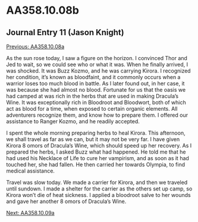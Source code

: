 # AA358.10.08b
## Journal Entry 11 (Jason Knight)
[Previous: AA358.10.08a](Old%20Stories/Jason's%20Journal/AA358.10.08a.md)

As the sun rose today, I saw a figure on the horizon. I convinced Thor and Jed to wait, so we could see who or what it was. When he finally arrived, I was shocked. It was Buzz Kozmo, and he was carrying Kirora. I recognized her condition, it’s known as bloodfaint, and it commonly occurs when a warrior loses too much blood in battle. As I later found out, in her case, it was because she had almost no blood. Fortunate for us that the oasis we had camped at was rich in the herbs that are used in making Dracula’s Wine. It was exceptionally rich in Bloodroot and Bloodwort, both of which act as blood for a time, when exposed to certain organic elements. All adventurers recognize them, and know how to prepare them. I offered our assistance to Ranger Kozmo, and he readily accepted.

I spent the whole morning preparing herbs to heal Kirora. This afternoon, we shall travel as far as we can, but it may not be very far. I have given Kirora 8 omors of Dracula’s Wine, which should speed up her recovery. As I prepared the herbs, I asked Buzz what had happened. He told me that he had used his Necklace of Life to cure her vampirism, and as soon as it had touched her, she had fallen. He then carried her towards Olympia, to find medical assistance.

Travel was slow today. We made a carrier for Kirora, and then we traveled until sundown. I made a shelter for the carrier as the others set up camp, so Kirora won’t die of heat sickness. I applied a bloodroot salve to her wounds and gave her another 8 omors of Dracula’s Wine.

[Next: AA358.10.09a](Old%20Stories/Jason's%20Journal/AA358.10.09a.md)
